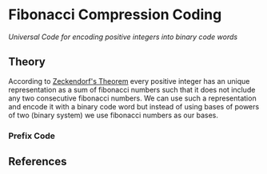 # Fibonacci Compression Coding
*Universal Code for encoding positive integers into binary code words*

## Theory
According to [Zeckendorf's Theorem](http://en.wikipedia.org/wiki/Zeckendorf%27s_theorem) every positive integer has an unique representation as a sum of fibonacci numbers such that it does not include any two consecutive fibonacci numbers. We can use such a representation and encode it with a binary code word but instead of using bases of powers of two (binary system) we use fibonacci numbers as our bases.

### Prefix Code

## References